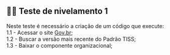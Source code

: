 ## 👩‍💻 Teste de nivelamento 1
Neste teste é necessário a criação de um código que execute:<br />
1.1 - Acessar o site [Gov.br](https://www.gov.br/ans/pt-br/assuntos/prestadores/padrao-para-troca-de-informacao-de-saude-suplementar-2013-tiss);<br />
1.2 - Buscar a versão mais recente do Padrão TISS;<br />
1.3 - Baixar o componente organizacional;<br />
